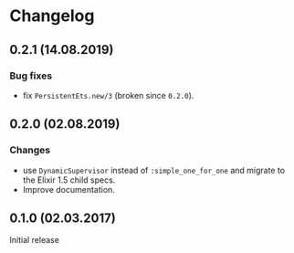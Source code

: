 # Changelog

## 0.2.1 (14.08.2019)

### Bug fixes

* fix `PersistentEts.new/3` (broken since `0.2.0`).

## 0.2.0 (02.08.2019)

### Changes

* use `DynamicSupervisor` instead of `:simple_one_for_one` and migrate to the
  Elixir 1.5 child specs.
* Improve documentation.

## 0.1.0 (02.03.2017)

Initial release
